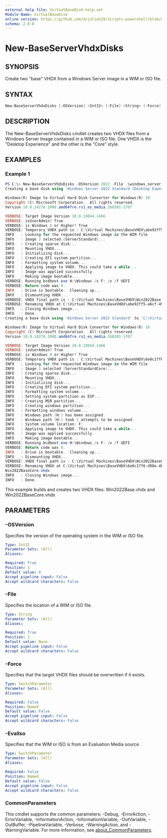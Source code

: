 ```yaml
---
external help file: VirtualBaseDisk-help.xml
Module Name: VirtualBaseDisk
online version: https://github.com/dcjulian29/scripts-powershell/blob/main/Modules/VirtualBaseDisk/docs/New-BaseServerVhdxDisks.md
schema: 2.0.0
---
```


# New-BaseServerVhdxDisks

## SYNOPSIS

Create two "base" VHDX from a Windows Server image in a WIM or ISO file.

## SYNTAX

```powershell
New-BaseServerVhdxDisks [-OSVersion] <Int32> [-File] <String> [-Force] [-EvalIso] [<CommonParameters>]
```

## DESCRIPTION

The New-BaseServerVhdxDisks cmdlet creates two VHDX files from a Windows Server Image
contained in a WIM or ISO file.
One VHDX is the "Desktop Experience" and the other is
the "Core" style.

## EXAMPLES

### Example 1

```powershell
PS C:\> New-BaseServerVhdxDisks -OSVersion 2022 -File .\windows_server_2022_updated_dec_2021_x64_dvd_6905f97b.iso
Creating a base disk using 'Windows Server 2022 Standard (Desktop Experience)' to 'C:\Virtual Machines\BaseVHDX\Win2022Base.vhdx' ...

Windows(R) Image to Virtual Hard Disk Converter for Windows(R) 10
Copyright (C) Microsoft Corporation.  All rights reserved.
Version 10.0.14278.1000.amd64fre.rs1_es_media.160201-1707

VERBOSE: Target Image Version 10.0.19044.1466
VERBOSE: isUserAdmin? True
VERBOSE: is Windows 8 or Higher? True
VERBOSE: Temporary VHDX path is : C:\Virtual Machines\BaseVHDX\abe92ff5-a6cf-49c8-ba0e-452146d2bca8.vhdx
INFO   : Looking for the requested Windows image in the WIM file
INFO   : Image 2 selected (ServerStandard)...
INFO   : Creating sparse disk...
INFO   : Mounting VHDX...
INFO   : Initializing disk...
INFO   : Creating EFI system partition...
INFO   : Formatting system volume...
INFO   : Applying image to VHDX. This could take a while...
INFO   : Image was applied successfully.
INFO   : Making image bootable...
VERBOSE: Running bcdboot.exe H:\Windows /s F: /v /f UEFI
VERBOSE: Return code was 0.
INFO   : Drive is bootable.  Cleaning up...
INFO   : Dismounting VHDX...
VERBOSE: VHDX final path is : C:\Virtual Machines\BaseVHDX\Win2022Base.vhdx
VERBOSE: Renaming VHDX at C:\Virtual Machines\BaseVHDX\abe92ff5-a6cf-49c8-ba0e-452146d2bca8.vhdx to Win2022Base.vhdx
INFO   : Closing Windows image...
INFO   : Done.
Creating a base disk using 'Windows Server 2022 Standard' to 'C:\Virtual Machines\BaseVHDX\Win2022BaseCore.vhdx'...

Windows(R) Image to Virtual Hard Disk Converter for Windows(R) 10
Copyright (C) Microsoft Corporation.  All rights reserved.
Version 10.0.14278.1000.amd64fre.rs1_es_media.160201-1707

VERBOSE: Target Image Version 10.0.19044.1466
VERBOSE: isUserAdmin? True
VERBOSE: is Windows 8 or Higher? True
VERBOSE: Temporary VHDX path is : C:\Virtual Machines\BaseVHDX\6e0c17f6-d98e-4b25-8774-2b2674630b98.vhdx
INFO   : Looking for the requested Windows image in the WIM file
INFO   : Image 1 selected (ServerStandardCore)...
INFO   : Creating sparse disk...
INFO   : Mounting VHDX...
INFO   : Initializing disk...
INFO   : Creating EFI system partition...
INFO   : Formatting system volume...
INFO   : Setting system partition as ESP...
INFO   : Creating MSR partition...
INFO   : Creating windows partition...
INFO   : Formatting windows volume...
INFO   : Windows path (H:) has been assigned.
INFO   : Windows path (H:) took 1 attempts to be assigned.
INFO   : System volume location: F:
INFO   : Applying image to VHDX. This could take a while...
INFO   : Image was applied successfully.
INFO   : Making image bootable...
VERBOSE: Running bcdboot.exe H:\Windows /s F: /v /f UEFI
VERBOSE: Return code was 0.
INFO   : Drive is bootable.  Cleaning up...
INFO   : Dismounting VHDX...
VERBOSE: VHDX final path is : C:\Virtual Machines\BaseVHDX\Win2022BaseCore.vhdx
VERBOSE: Renaming VHDX at C:\Virtual Machines\BaseVHDX\6e0c17f6-d98e-4b25-8774-2b2674630b98.vhdx to
Win2022BaseCore.vhdx
INFO   : Closing Windows image...
INFO   : Done.
```

This example builds and creates two VHDX files: Win2022Base.vhdx and Win2022BaseCore.vhdx

## PARAMETERS

### -OSVersion

Specifies the version of the operating system in the WIM or ISO file.

```yaml
Type: Int32
Parameter Sets: (All)
Aliases:

Required: True
Position: 1
Default value: 0
Accept pipeline input: False
Accept wildcard characters: False
```

### -File

Specifies the location of a WIM or ISO file.

```yaml
Type: String
Parameter Sets: (All)
Aliases:

Required: True
Position: 2
Default value: None
Accept pipeline input: False
Accept wildcard characters: False
```

### -Force

Specifies that the target VHDX files should be overwritten if it exists.

```yaml
Type: SwitchParameter
Parameter Sets: (All)
Aliases:

Required: False
Position: Named
Default value: False
Accept pipeline input: False
Accept wildcard characters: False
```

### -EvalIso

Specifies that the WIM or ISO is from an Evaluation Media source.

```yaml
Type: SwitchParameter
Parameter Sets: (All)
Aliases:

Required: False
Position: Named
Default value: False
Accept pipeline input: False
Accept wildcard characters: False
```

### CommonParameters

This cmdlet supports the common parameters: -Debug, -ErrorAction, -ErrorVariable, -InformationAction, -InformationVariable, -OutVariable, -OutBuffer, -PipelineVariable, -Verbose, -WarningAction, and -WarningVariable. For more information, see [about_CommonParameters](http://go.microsoft.com/fwlink/?LinkID=113216).
